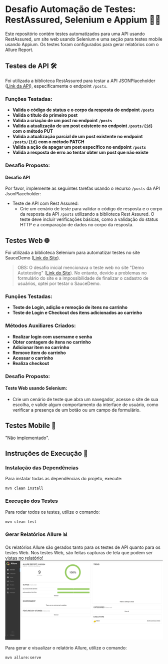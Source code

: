 # Desafio Automação de Testes: RestAssured, Selenium e Appium 🧑‍💻
Este repositório contém testes automatizados para uma API usando RestAssured, um site web usando Selenium e uma seção para testes mobile usando Appium. Os testes foram configurados para gerar relatórios com o Allure Report.

## Testes de API 🛠️
Foi utilizada a biblioteca RestAssured para testar a API JSONPlaceholder ([Link da API](https://jsonplaceholder.typicode.com/)), especificamente o endpoint `/posts`.

### Funções Testadas:
- **Valida o código de status e o corpo da resposta do endpoint `/posts`**
- **Valida o título do primeiro post**
- **Valida a criação de um post no endpoint `/posts`**
- **Valida a atualização de um post existente no endpoint `/posts/{id}` com o método PUT**
- **Valida a atualização parcial de um post existente no endpoint `/posts/{id}` com o método PATCH**
- **Valida a ação de apagar um post específico no endpoint `/posts`**
- **Valida a resposta de erro ao tentar obter um post que não existe**

### Desafio Proposto:
#### Desafio API
Por favor, implemente as seguintes tarefas usando o recurso `/posts` da API JsonPlaceholder:

- Teste de API com Rest Assured:
  - Crie um cenário de teste para validar o código de resposta e o corpo da resposta da API `/posts` utilizando a biblioteca Rest Assured. O teste deve incluir verificações básicas, como a validação do status HTTP e a comparação de dados no corpo da resposta.

## Testes Web 🌐
Foi utilizada a biblioteca Selenium para automatizar testes no site SauceDemo ([Link do Site](https://www.saucedemo.com/)).
> OBS: O desafio inicial mencionava o teste web no site "Demo Autotesting" ([Link do Site](https://demo.automationtesting.in/Index.html)). No entanto, devido a problemas no formulário do site e a impossibilidade de finalizar o cadastro de usuários, optei por testar o SauceDemo.

### Funções Testadas:
- **Teste de Login, adição e remoção de itens no carrinho**
- **Teste de Login e Checkout dos itens adicionados ao carrinho**


### Métodos Auxiliares Criados:
- **Realizar login com username e senha**
- **Obter contagem de itens no carrinho**
- **Adicionar item no carrinho**
- **Remove item do carrinho**
- **Acessar o carrinho**
- **Realiza checkout**

### Desafio Proposto:
#### Teste Web usando Selenium:

- Crie um cenário de teste que abra um navegador, acesse o site de sua escolha, e valide algum comportamento da interface de usuário, como verificar a presença de um botão ou um campo de formulário.


## Testes Mobile 📱
"Não implementado".

## Instruções de Execução 🚀
### Instalação das Dependências
Para instalar todas as dependências do projeto, execute:
```
mvn clean install
```

### Execução dos Testes
Para rodar todos os testes, utilize o comando:
```
mvn clean test
```

### Gerar Relatórios Allure 📊
Os relatórios Allure são gerados tanto para os testes de API quanto para os testes Web. Nos testes Web, são feitas capturas de tela que podem ser vistas no relatório!
![Allure Report](docs/images/allure_report_001.png "Relatório Allure")

Para gerar e visualizar o relatório Allure, utilize o comando:

```
mvn allure:serve
```
